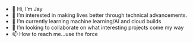 - 👋 Hi, I’m Jay
- 👀 I’m interested in making lives better through technical advancements.
- 🌱 I’m currently learning machine learning/AI and cloud builds
- 💞️ I’m looking to collaborate on what interesting projects come my way
- 📫 How to reach me...use the force

<!---
j030n/j030n is a ✨ special ✨ repository because its `README.md` (this file) appears on your GitHub profile.
You can click the Preview link to take a look at your changes.
--->

